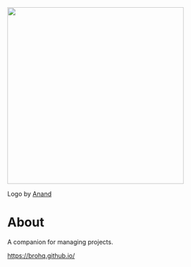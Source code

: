 <img src="https://user-images.githubusercontent.com/8296449/30894047-fed8e80c-a360-11e7-9777-b18c7f20a72f.png" width=400>

Logo by [Anand](https://www.behance.net/mukhiyaanad378)


# About
A companion for managing projects.

https://brohq.github.io/
